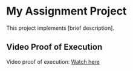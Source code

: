 # My Assignment Project

This project implements [brief description].

## Video Proof of Execution

Video proof of execution: [Watch here](https://youtu.be/GuzAdsAWFlA
)
